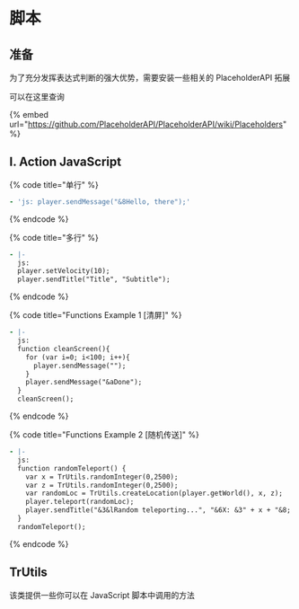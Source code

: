 # 脚本

## 准备

为了充分发挥表达式判断的强大优势，需要安装一些相关的 PlaceholderAPI 拓展

可以在这里查询

{% embed url="https://github.com/PlaceholderAPI/PlaceholderAPI/wiki/Placeholders" %}

## Ⅰ. Action JavaScript

{% code title="单行" %}
```yaml
- 'js: player.sendMessage("&8Hello, there");'
```
{% endcode %}

{% code title="多行" %}
```yaml
- |-
  js:
  player.setVelocity(10);
  player.sendTitle("Title", "Subtitle");
```
{% endcode %}

{% code title="Functions Example 1 \[清屏\]" %}
```yaml
- |-
  js:
  function cleanScreen(){
    for (var i=0; i<100; i++){
      player.sendMessage("");
    }
    player.sendMessage("&aDone");
  }
  cleanScreen();
```
{% endcode %}

{% code title="Functions Example 2 \[随机传送\]" %}
```yaml
- |-
  js:
  function randomTeleport() {
    var x = TrUtils.randomInteger(0,2500);
    var z = TrUtils.randomInteger(0,2500);
    var randomLoc = TrUtils.createLocation(player.getWorld(), x, z);
    player.teleport(randomLoc);
    player.sendTitle("&3&lRandom teleporting...", "&6X: &3" + x + "&8; &6Z: &3" + z, 20, 60, 20);
  }
  randomTeleport();
```
{% endcode %}

## TrUtils

该类提供一些你可以在 JavaScript 脚本中调用的方法

